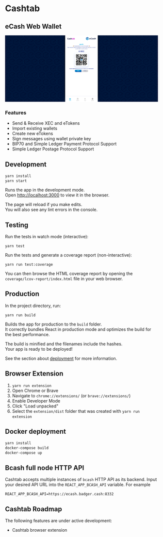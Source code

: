 # Cashtab

## eCash Web Wallet

![CashAppHome](./screenshots/ss-readme.png)

### Features

-   Send & Receive XEC and eTokens
-   Import existing wallets
-   Create new eTokens
-   Sign messages using wallet private key
-   BIP70 and Simple Ledger Payment Protocol Support
-   Simple Ledger Postage Protocol Support

## Development

```
yarn install
yarn start
```

Runs the app in the development mode.<br>
Open [http://localhost:3000](http://localhost:3000) to view it in the browser.

The page will reload if you make edits.<br>
You will also see any lint errors in the console.

## Testing

Run the tests in watch mode (interactive):

```
yarn test
```

Run the tests and generate a coverage report (non-interactive):

```
yarn run test:coverage
```

You can then browse the HTML coverage report by opening the
`coverage/lcov-report/index.html` file in your web browser.

## Production

In the project directory, run:

```
yarn run build
```

Builds the app for production to the `build` folder.<br>
It correctly bundles React in production mode and optimizes the build for the best performance.

The build is minified and the filenames include the hashes.<br>
Your app is ready to be deployed!

See the section about [deployment](https://facebook.github.io/create-react-app/docs/deployment) for more information.

## Browser Extension

1. `yarn run extension`
2. Open Chrome or Brave
3. Navigate to `chrome://extensions/` (or `brave://extensions/`)
4. Enable Developer Mode
5. Click "Load unpacked"
6. Select the `extension/dist` folder that was created with `yarn run extension`

## Docker deployment

```
yarn install
docker-compose build
docker-compose up
```

## Bcash full node HTTP API

Cashtab accepts multiple instances of `bcash` HTTP API as its backend. Input your desired API URL 
into the `REACT_APP_BCASH_API` variable. For example

```
REACT_APP_BCASH_API=https://ecash.badger.cash:8332
```

## Cashtab Roadmap

The following features are under active development:

-   Cashtab browser extension
